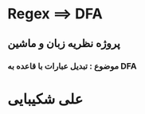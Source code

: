 # Regex ==> DFA
## پروژه نظریه زبان و ماشین
### موضوع : تبدیل عبارات با قاعده به DFA
# علی شکیبایی


